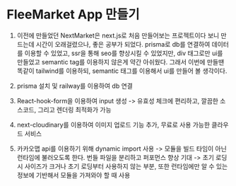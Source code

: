 # FleeMarket App 만들기

1. 이전에 만들었던 NextMarket은 next.js로 처음 만들어보는 프로젝트이다 보니 만드는데 시간이 오래걸렸으나, 좋은 공부가 되었다. prisma로 db를 연결하여 데이터를 이용할 수 있었고, ssr을 통해 seo를 향상시킬 수 있었지만, div 태그로만 ui를 만들었고 semantic tag를 이용하지 않은게 약간 아쉬웠다.
그래서 이번에 만들땐 똑같이 tailwind를 이용하되, semantic 태그를 이용해서 ui를 만들어 볼 생각이다.


2. prisma 설치 및 railway를 이용하여 db 연결


3. React-hook-form을 이용하여 input 생성 -> 유효성 체크에 편리하고, 깔끔한 소스코드, 그리고 렌더링 최적화가 가능

4. next-cloudinary를 이용하여 이미지 업로드 기능 추가, 무료로 사용 가능한 클라우드 서비스

5. 카카오맵 api를 이용하기 위해 dynamic import 사용
    -> 모듈을 빌드 타임이 아닌 런타임에 불러오도록 한다. 번들 파일을 분리하고 퍼포먼스 향상 기대
    -> 초기 로딩 시 사이즈가 크거나 초기 로딩부터 사용하지 않는 부분, 또한 런타임에만 알 수 있는 정보에 기반해서 모듈을 가져와야 할 때 사용